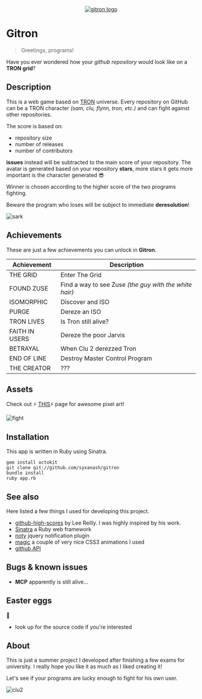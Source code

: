 <p align="center">
  <a href="http://gitron.fly.dev"><img src="https://i.imgur.com/QUvr1X2.png" alt="gitron logo" /></a>
</p>

# Gitron

>Greetings, programs!

Have you ever wondered how your *github repository* would look like on a **TRON grid**?

## Description

This is a web game based on [TRON](http://en.wikipedia.org/wiki/Tron) universe. Every repository on GitHub can be a TRON character *(sam, clu, flynn, tron, etc.)* and can fight against other repositories.

The score is based on:

* repository size
* number of releases
* number of contributors

**issues** instead will be subtracted to the main score of your repository.
The avatar is generated based on your repository **stars**, more stars it gets more important is the character generated :sunglasses:

Winner is chosen according to the higher score of the two programs fighting.

Beware the program who loses will be subject to immediate **deresolution**!

![sark](https://i.imgur.com/LPZ5XlX.gif)

## Achievements

These are just a few achievements you can unlock in **Gitron**.

Achievement | Description
----------- | -----
THE GRID | Enter The Grid
FOUND ZUSE | Find a way to see Zuse *(the guy with the white hair)*
ISOMORPHIC | Discover and ISO
PURGE | Dereze an ISO
TRON LIVES | Is Tron still alive?
FAITH IN USERS | Dereze the poor Jarvis
BETRAYAL | When Clu 2 derezzed Tron
END OF LINE | Destroy Master Control Program
THE CREATOR | ???

## Assets

Check out :zap: [THIS](https://github.com/syxanash/gitron/blob/master/public/img/ASSETS.md):zap: page for awesome pixel art!

![fight](https://i.imgur.com/vBbmmIh.gif)

## Installation

This app is written in Ruby using Sinatra.

```
gem install octokit
git clone git://github.com/syxanash/gitron
bundle install
ruby app.rb
```

## See also

Here listed a few things I used for developing this project.

* [github-high-scores](https://github.com/leereilly/github-high-scores) by Lee Reilly. I was highly inspired by his work.
* [Sinatra](http://www.sinatrarb.com/) a Ruby web framework
* [noty](https://github.com/needim/noty) jquery notification plugin
* [magic](https://github.com/miniMAC/magic) a couple of very nice CSS3 animations I used
* [github API](https://developer.github.com/v3/)

## Bugs & known issues

* __MCP__ apparently is still alive...

## Easter eggs

:rabbit:

* look up for the source code if you're interested

## About

This is just a summer project I developed after finishing a few exams for university. I really hope you like it as much as I liked creating it!

Let's see if your programs are lucky enough to fight for his own user.

![clu2](http://media.giphy.com/media/IRSvFo1FIXuTK/giphy.gif)
